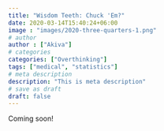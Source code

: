 ```yaml
---
title: "Wisdom Teeth: Chuck 'Em?"
date: 2020-03-14T15:40:24+06:00
image : "images/2020-three-quarters-1.png"
# author
author : ["Akiva"]
# categories
categories: ["Overthinking"]
tags: ["medical", "statistics"]
# meta description
description: "This is meta description"
# save as draft
draft: false
---
```


Coming soon!